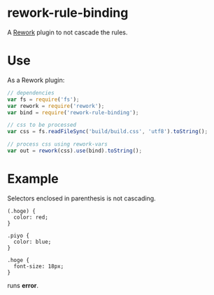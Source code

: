 # rework-rule-binding

A [Rework](https://github.com/reworkcss/rework) plugin to not cascade the rules.

# Use
As a Rework plugin:

```javascript
// dependencies
var fs = require('fs');
var rework = require('rework');
var bind = require('rework-rule-binding');

// css to be processed
var css = fs.readFileSync('build/build.css', 'utf8').toString();

// process css using rework-vars
var out = rework(css).use(bind).toString();
```

# Example
Selectors enclosed in parenthesis is not cascading.

```
(.hoge) {
  color: red;
}

.piyo {
  color: blue;
}

.hoge {
  font-size: 18px;
}
```
runs **error**.
